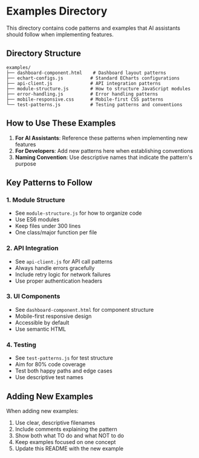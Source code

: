 # Examples Directory

This directory contains code patterns and examples that AI assistants should follow when implementing features.

## Directory Structure

```
examples/
├── dashboard-component.html    # Dashboard layout patterns
├── echart-configs.js          # Standard ECharts configurations
├── api-client.js              # API integration patterns
├── module-structure.js        # How to structure JavaScript modules
├── error-handling.js          # Error handling patterns
├── mobile-responsive.css      # Mobile-first CSS patterns
└── test-patterns.js           # Testing patterns and conventions
```

## How to Use These Examples

1. **For AI Assistants**: Reference these patterns when implementing new features
2. **For Developers**: Add new patterns here when establishing conventions
3. **Naming Convention**: Use descriptive names that indicate the pattern's purpose

## Key Patterns to Follow

### 1. Module Structure
- See `module-structure.js` for how to organize code
- Use ES6 modules
- Keep files under 300 lines
- One class/major function per file

### 2. API Integration
- See `api-client.js` for API call patterns
- Always handle errors gracefully
- Include retry logic for network failures
- Use proper authentication headers

### 3. UI Components
- See `dashboard-component.html` for component structure
- Mobile-first responsive design
- Accessible by default
- Use semantic HTML

### 4. Testing
- See `test-patterns.js` for test structure
- Aim for 80% code coverage
- Test both happy paths and edge cases
- Use descriptive test names

## Adding New Examples

When adding new examples:
1. Use clear, descriptive filenames
2. Include comments explaining the pattern
3. Show both what TO do and what NOT to do
4. Keep examples focused on one concept
5. Update this README with the new example
